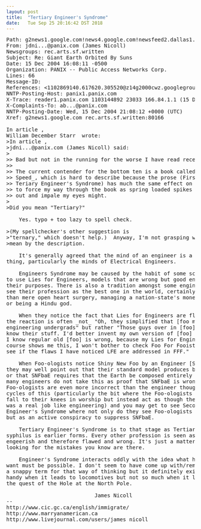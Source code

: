 ```yaml
---
layout: post
title:  "Tertiary Engineer's Syndrome"
date:   Tue Sep 25 20:16:42 DST 2018
---
```


<pre>
Path: g2news1.google.com!news4.google.com!newsfeed2.dallas1.level3.net!news.level3.com!panix!panix1.panix.com!not-for-mail
From: jdni...@panix.com (James Nicoll)
Newsgroups: rec.arts.sf.written
Subject: Re: Giant Earth Orbited By Suns
Date: 15 Dec 2004 16:08:11 -0500
Organization: PANIX -- Public Access Networks Corp.
Lines: 66
Message-ID: <cpq93r$1gt$1@panix1.panix.com>
References: <1102869140.617620.305520@z14g2000cwz.googlegroups.com> <fLadnbgqjaBolSLcRVn-2g@comcast.com> <cpn1rh$8i2$1@panix3.panix.com> <cpq808$t39$1@panix2.panix.com>
NNTP-Posting-Host: panix1.panix.com
X-Trace: reader1.panix.com 1103144892 23033 166.84.1.1 (15 Dec 2004 21:08:12 GMT)
X-Complaints-To: ab...@panix.com
NNTP-Posting-Date: Wed, 15 Dec 2004 21:08:12 +0000 (UTC)
Xref: g2news1.google.com rec.arts.sf.written:80166

In article <cpq808$t39$1...@panix2.panix.com>,
William December Starr <wds...@panix.com> wrote:
>In article <cpn1rh$8i2$1...@panix3.panix.com>,
>jdni...@panix.com (James Nicoll) said:
>
>> Bad but not in the running for the worse I have read recently.
>>
>> The current contender for the bottom ten is a book called _Warp
>> Speed_, which is hard to describe because the prose (First Person
>> Teriary Engineer's Syndrome) has much the same effect on my ability
>> to force my way through the book as spring loaded spikes that leap
>> out and impale my eyes might.
>
>Did you mean "Tertiary?"  

	Yes. typo + too lazy to spell check. 

>(My spellchecker's other suggestion is
>"ternary," which doesn't help.)  Anyway, I'm not grasping what you
>mean by the description.

	It's generally agreed that the mind of an engineer is a delicate
thing, particularly the minds of Electrical Engineers. 

	Engineers Syndrome may be caused by the habit of some schools
to use Lies for Engineers, models that are wrong but good enough for 
their purposes. There is also a tradition amongst some engineers to 
see their profession as the best one in the world, certainly much harder
than mere open heart surgery, managing a nation-state's monetary system
or being a Hindu god.

	When they notice the fact that Lies for Engineers are flawed
the reaction is often _not_ "Oh, they simplified that [foo model] for
engineering undergrads" but rather "Those guys over in [foo] don't
know their stuff. I'd better invent my own version of [foo] and since
I know regular old [foo] is wrong, because my Lies for Engineers   
course shows me this, I won't bother to check Foo For Fooists to
see if the flaws I have noticed LFE are addressed in FFF."

	When Foo-ologists notice Shiny New Foo by an Engineer [SNFbaE]
they may well point out that their standard model produces better results
or that SNFbaE requires that the Earth be composed entirely of pudding.
many engineers do not take this as proof that SNFbaE is wrong but that
Foo-ologists are even more incorrect than the engineer thought. A few
cycles of this (particularly the bit where the Foo-ologists fail to 
fall to their knees in worship but instead act as though their discipline
was a real job like engineering) and you may get to see Secondary 
Engineer's Syndrome where not only do they see Foo-ologists as wrong
but as an active conspiracy to suppress SNFbaE.

	Tertiary Engineer's Syndrome is to that stage as Tertiary 
syphilus is earlier forms. Every other profession is seen as un-
engeerish and therefore flawed and wrong. It's just a matter of 
looking for the mistakes you know are there.

	Engineer's Syndrome interacts oddly with the idea what humans
want must be possible. I don't seem to have come up with/remembered
a snappy term for that way of thinking but it definitely exists. It's
handy when it leads to locomotives but not so much when it leads to 
the quest of the Hole at the North Pole.  

							James Nicoll
-- 
http://www.cic.gc.ca/english/immigrate/
http://www.marryanamerican.ca
http://www.livejournal.com/users/james_nicoll
</pre>
